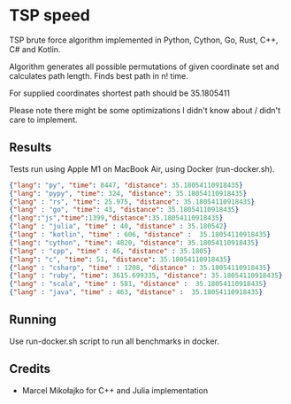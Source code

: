 # TSP speed

TSP brute force algorithm implemented in Python, Cython, Go, Rust, C++, C# and Kotlin.

Algorithm generates all possible permutations of given coordinate set and calculates path length. Finds best path in n! time.

For supplied coordinates shortest path should be 35.1805411

Please note there might be some optimizations I didn't know about / didn't care to implement.

## Results

Tests run using Apple M1 on MacBook Air, using Docker (run-docker.sh).

```json
{"lang": "py", "time": 8447, "distance": 35.18054110918435}
{"lang": "pypy", "time": 324, "distance": 35.18054110918435}
{"lang" : "rs", "time": 25.975, "distance": 35.18054110918435}
{"lang" : "go", "time": 43, "distance": 35.18054110918435}
{"lang":"js","time":1399,"distance":35.18054110918435}
{"lang" : "julia", "time" : 40, "distance" : 35.180542}
{"lang" : "kotlin", "time" : 606, "distance" :  35.18054110918435}
{"lang": "cython", "time": 4820, "distance": 35.18054110918435}
{"lang" : "cpp", "time" : 46, "distance" : 35.1805}
{"lang": "c", "time": 51, "distance": 35.18054110918435}
{"lang" : "csharp", "time" : 1208, "distance" : 35.18054110918435}
{"lang" : "ruby", "time": 3615.699335, "distance": 35.18054110918435}
{"lang" : "scala", "time" : 581, "distance" :  35.18054110918435}
{"lang" : "java", "time" : 463, "distance" :  35.18054110918435}
```

## Running

Use run-docker.sh script to run all benchmarks in docker.

## Credits
* Marcel Mikołajko for C++ and Julia implementation
